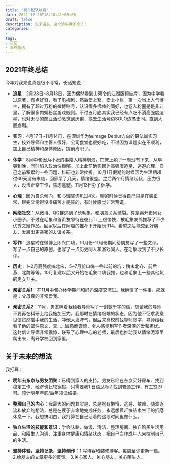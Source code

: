 ```yaml
---
title: "列车脱轨以后"
date: 2021-12-20T18:18:41+08:00
draft: false
description: 说来话长，这个清华我不念了！
categories: 
-
tags:
- 日记
- 年终总结
---
```


## 2021年终总结

今年对我来说真是很不寻常，长话短说：

* **追星**：2月28日~8月13日，因为偶然看到山河令的江湖版预告片，因为中学看过原著，有点好奇，看了电视剧，然后爱上絮、爱上小张，第一次当上人气博主，拥有了超过万粉的微博账号，认识很多很棒的同好，也卷入粉圈是是非非里，了解很多内娱粉丝游戏规则。不过五月底其实我已经有点吃不消高强度追星，也对无尽的商业活动感觉到厌倦，换去生活号边SOLO边搞史同。直到大厦崩塌。

* **实习**：4月17日~11月14日，在深圳华为做Image Deblur方向的算法岗实习生，校外导师和主管人很好，公司食堂也很好吃，不过因为课题实在不顺利，加上自己精神和身体原因，提前离职了。

* **休学**：8月中旬因为小张的事陷入精神崩溃，在床上躺了一周没有下来，从早哭到晚，同时陷入政治性抑郁。加上此前确实因为高强度追星、逃避心理、自己之前积累的一些问题，科研也非常挫折。10月1日假期的时候因为生理期超过60天没有来临，回家呆了几天，情绪很差。之后两个月情绪起伏，压力很大，没法正常工作，焦虑逃避。11月13日办了休学。

* **心理**：因为自杀倾向，和心理咨询见过4次。聊的时候觉得自己只是在装正常，聊完又觉得没准痛苦才是装的，有时候感觉非常荒诞。

* **网络社交**：从微博、QQ群逃到了长毛象。和朋友关系破裂。算是离开史同女小圈子。不过在毛象和首页友邻待在彼此TL上很愉快，被毛象友邻推荐了不少优秀文娱作品，回家以后在阿越的推荐下开始玩ff14。希望之后能交到好朋友，发展出更亲密的友谊关系。

* **写作**：追星时在微博上即兴口嗨，10月份-11月份期间给朋友写了一些文评。写了一点自己的原创。也写了一点历史同人和游戏同人。在毛象收到了不少长评。

* **历史**：1~2月高强度搞北宋，5~7月份口嗨一些以前的坑：魏末北齐、前后燕、北魏等等。10月复建以后又开始在毛象口嗨我推，也和毛象上一些其他坑的史女互关。

* **亲密关系1**：在11月中旬办休学期间和妈妈深度交流过。我确信了一件事，那就是：父母真的非常爱我。

* **亲密关系2**：11月，男友瞒着我给我导师写了一封数千字的信，恳请我的导师不要再在科研上给我施加压力。我那时在情绪极端的状态，因为他不征求我意见便贸然插手我的生活，冲他大发脾气，但后来离校前找导师签字，导师给我看了他的邮件原文，真......诚恳而谨慎，令人感觉到写作者深深的爱和担忧。这封信让导师非常震惊，联系了心理中心的老师，最后也推动我从情绪泥潭里爬出来，离开学校回到家里。

  

## 关于未来的想法

我打算：

* **明年去东京与男友团聚**：已得到家人的支持。男友已经在东京买好房车、找到稳定工作、经济也比较宽裕，只需要我1.日语达标2.找到普通工作，有工签即可。预计明年年底/后年领证结婚。

* **整理自己的内心**：我最大的问题其实是，总是抱有懒惰、逃避、依赖、随波逐流和放弃的想法，总是在疲于奔命地完成任务，永远想着赶快结束生活的折磨休息一下。我想搞明白，我打算在自己活着的这段时间里做什么。

* **独立生活的技能和意识**：学会认路、做饭、清洁、整理房间、独自购买生活用品、和陌生人沟通、注重身体健康和情绪状态，把自己当作成年人来控制自己的生活。

* **坚持体验，坚持记录，坚持创作**：1.写博客和装修博客。每周至少更新一篇。2.给朋友的文章更多的反馈。3.关心家人、关心朋友、关心陌生人。

  







